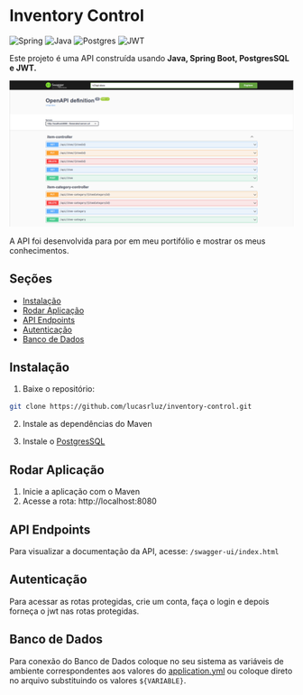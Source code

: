 # Inventory Control

![Spring](https://img.shields.io/badge/spring-%236DB33F.svg?style=for-the-badge&logo=spring&logoColor=white)
![Java](https://img.shields.io/badge/java-%23ED8B00.svg?style=for-the-badge&logo=openjdk&logoColor=white)
![Postgres](https://img.shields.io/badge/postgres-%23316192.svg?style=for-the-badge&logo=postgresql&logoColor=white)
![JWT](https://img.shields.io/badge/JWT-black?style=for-the-badge&logo=JSON%20web%20tokens)

Este projeto é uma API construída usando **Java, Spring Boot, PostgresSQL e JWT.**

![Open API](https://github.com/lucasrluz/inventory-control/blob/main/screenshot.png)

A API foi desenvolvida para por em meu portifólio e mostrar os meus conhecimentos.

## Seções

- [Instalação](#instalação)
- [Rodar Aplicação](#rodar-aplicação)
- [API Endpoints](#api-endpoints)
- [Autenticação](#autenticação)
- [Banco de Dados](#banco-de-dados)

## Instalação

1. Baixe o repositório:

```bash
git clone https://github.com/lucasrluz/inventory-control.git
```

2. Instale as dependências do Maven

3. Instale o [PostgresSQL](https://www.postgresql.org/)

## Rodar Aplicação

1. Inicie a aplicação com o Maven
2. Acesse a rota: http://localhost:8080


## API Endpoints
Para visualizar a documentação da API, acesse: `/swagger-ui/index.html`

## Autenticação
Para acessar as rotas protegidas, crie um conta, faça o login e depois forneça o jwt nas rotas protegidas.

## Banco de Dados
Para conexão do Banco de Dados coloque no seu sistema as variáveis de ambiente correspondentes aos valores do [application.yml](https://github.com/lucasrluz/note/blob/main/src/main/resources/application.yml) ou coloque direto no arquivo substituindo os valores ```${VARIABLE}```.
